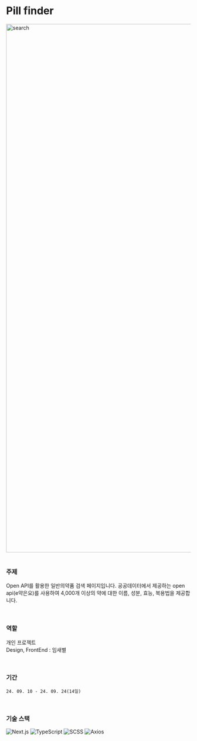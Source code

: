 # Pill finder

<!-- <img width="1440" alt="index" src="https://github.com/user-attachments/assets/1d941c70-7916-4e97-b655-1cc9a935eca6"> -->

<img width="1440" alt="search" src="https://github.com/user-attachments/assets/7953c6d5-4cf5-46a6-887d-1e94adc23d64">

<br>
<br>

### 주제

Open API를 활용한 일반의약품 검색 페이지입니다. 공공데이터에서 제공하는 open api(e약은요)를 사용하여 4,000개 이상의 약에 대한 이름, 성분, 효능, 복용법을 제공합니다.

<br>

### 역할

개인 프로젝트<br>
Design, FrontEnd : 임새별

<br>

### ️기간

`24. 09. 10 - 24. 09. 24(14일)`

<br>

### 기술 스택

![Next.js](https://img.shields.io/badge/Next.js-000000?style=flat&logo=nextdotjs&logoColor=white)
![TypeScript](https://img.shields.io/badge/TypeScript-3178C6?style=flat&logo=TypeScript&logoColor=white)
![SCSS](https://img.shields.io/badge/SCSS-CC6699?style=flat&logo=sass&logoColor=white)
![Axios](https://img.shields.io/badge/Axios-5A29E4?style=flat&logo=axios&logoColor=white)

<!-- ![Kakao Map](https://img.shields.io/badge/KakaoMap-FFCD00?style=flat&logo=kakao&logoColor=black) -->
